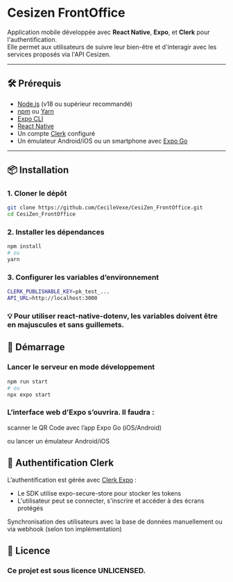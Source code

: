 # Cesizen FrontOffice

Application mobile développée avec **React Native**, **Expo**, et **Clerk** pour l'authentification.  
Elle permet aux utilisateurs de suivre leur bien-être et d'interagir avec les services proposés via l'API Cesizen.

---

## 🛠️ Prérequis

- [Node.js](https://nodejs.org/) (v18 ou supérieur recommandé)
- [npm](https://www.npmjs.com/) ou [Yarn](https://yarnpkg.com/)
- [Expo CLI](https://docs.expo.dev/get-started/installation/)
- [React Native](https://reactnative.dev/)
- Un compte [Clerk](https://clerk.dev/) configuré
- Un émulateur Android/iOS ou un smartphone avec [Expo Go](https://expo.dev/client)

---

## 📦 Installation

### 1. Cloner le dépôt

```bash
git clone https://github.com/CecileVexe/CesiZen_FrontOffice.git
cd CesiZen_FrontOffice
```


### 2. Installer les dépendances

```bash
npm install
# ou
yarn
```

### 3. Configurer les variables d’environnement

```bash
CLERK_PUBLISHABLE_KEY=pk_test_...
API_URL=http://localhost:3000
```
### 💡 Pour utiliser react-native-dotenv, les variables doivent être en majuscules et sans guillemets.

## 🚀 Démarrage

### Lancer le serveur en mode développement

```bash
npm run start
# ou
npx expo start
```

### L’interface web d’Expo s’ouvrira. Il faudra :

scanner le QR Code avec l’app Expo Go (iOS/Android)

ou lancer un émulateur Android/iOS

## 🔑 Authentification Clerk

L’authentification est gérée avec [Clerk Expo](https://clerk.com/docs/quickstarts/expo) :

- Le SDK utilise expo-secure-store pour stocker les tokens
- L'utilisateur peut se connecter, s'inscrire et accéder à des écrans protégés

Synchronisation des utilisateurs avec la base de données manuellement ou via webhook (selon ton implémentation)

## 🧾 Licence
### Ce projet est sous licence UNLICENSED.
